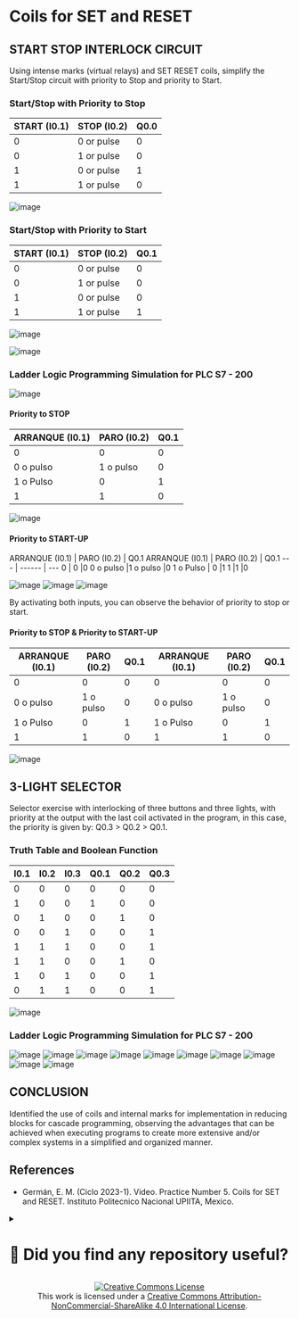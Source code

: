 # Coils for SET and RESET

## START STOP INTERLOCK CIRCUIT

Using intense marks (virtual relays) and SET RESET coils, simplify the Start/Stop circuit with priority to Stop and priority to Start.

### Start/Stop with Priority to Stop

START (I0.1) | STOP (I0.2) | Q0.0 
--- | ------ | ---
0 | 0 or pulse | 0
0 | 1 or pulse | 0
1 | 0 or pulse | 1
1 | 1 or pulse | 0

![image](https://github.com/JoseEmmanuelVG/IndustrialAutomation/assets/89156254/79ca2ee9-d696-42de-9ddb-75dc4cc4a0e9)

### Start/Stop with Priority to Start

START (I0.1) | STOP (I0.2) | Q0.1
--- | ------ | ---
0 | 0 or pulse | 0
0 | 1 or pulse | 0
1 | 0 or pulse | 0
1 | 1 or pulse | 1

![image](https://github.com/JoseEmmanuelVG/IndustrialAutomation/assets/89156254/39adb24d-a0ac-426b-ae4e-f446c3f58a50)

![image](https://github.com/JoseEmmanuelVG/IndustrialAutomation/assets/89156254/0109aad6-5949-4a28-8113-da56a6aa6511)

### Ladder Logic Programming Simulation for PLC S7 - 200
![image](https://github.com/JoseEmmanuelVG/IndustrialAutomation/assets/89156254/7b0b17ea-d714-424e-b629-d1d1005067d2)

#### Priority to STOP
ARRANQUE (I0.1)	| PARO (I0.2)	| Q0.1
--- | ------ | ---
0         |	0	         |0
0 o pulso	|1 o pulso	 |0
1 o Pulso |	0          |1
1	        |1	         |0

![image](https://github.com/JoseEmmanuelVG/IndustrialAutomation/assets/89156254/65feabe1-bf34-476b-ba0c-8701ac0f0d00)

#### Priority to START-UP
ARRANQUE (I0.1)	| PARO (I0.2)	| Q0.1
ARRANQUE (I0.1)	| PARO (I0.2)	| Q0.1
---       | ------     | ---
0         |	0	         |0
0 o pulso	|1 o pulso	 |0
1 o Pulso |	0          |1
1	        |1	         |0

![image](https://github.com/JoseEmmanuelVG/IndustrialAutomation/assets/89156254/11bc409a-895a-426e-85cd-7b41165f8fec)
![image](https://github.com/JoseEmmanuelVG/IndustrialAutomation/assets/89156254/b6923e02-4d9d-40cb-9a41-2b2717f34e0c)
![image](https://github.com/JoseEmmanuelVG/IndustrialAutomation/assets/89156254/ee684966-8c84-458e-956a-8b2679747fbf)

By activating both inputs, you can observe the behavior of priority to stop or start.

#### Priority to STOP     &    Priority to START-UP
ARRANQUE (I0.1)	| PARO (I0.2)	| Q0.1 | ARRANQUE (I0.1)	| PARO (I0.2)	| Q0.1
--- | ------ | ---            |          --- | ------ | ---
0         |	0	         |0     |       0         |	0	         |0
0 o pulso	|1 o pulso	 |0     |       0 o pulso	|1 o pulso	 |0
1 o Pulso |	0          |1     |       1 o Pulso |	0          |1
1	        |1	         |0     |       1	        |1	         |0


![image](https://github.com/JoseEmmanuelVG/IndustrialAutomation/assets/89156254/42310611-b8c0-4c2d-800e-8cd96add23be)

## 3-LIGHT SELECTOR

Selector exercise with interlocking of three buttons and three lights, with priority at the output with the last coil activated in the program, in this case, the priority is given by:
Q0.3 > Q0.2 > Q0.1.

### Truth Table and Boolean Function

I0.1 | I0.2 | I0.3 | Q0.1 | Q0.2 | Q0.3
--- | ------ | ---            |          --- | ------ | ---
0 | 0 | 0 | 0 | 0 | 0
1 | 0 | 0 | 1 | 0 | 0
0 | 1 | 0 | 0 | 1 | 0
0 | 0 | 1 | 0 | 0 | 1
1 | 1 | 1 | 0 | 0 | 1
1 | 1 | 0 | 0 | 1 | 0
1 | 0 | 1 | 0 | 0 | 1
0 | 1 | 1 | 0 | 0 | 1

![image](https://github.com/JoseEmmanuelVG/IndustrialAutomation/assets/89156254/d27e87dd-af3e-4b73-a369-377ca67402db)

### Ladder Logic Programming Simulation for PLC S7 - 200

![image](https://github.com/JoseEmmanuelVG/IndustrialAutomation/assets/89156254/3370959c-ca90-447c-b0db-84247ff0e609)
![image](https://github.com/JoseEmmanuelVG/IndustrialAutomation/assets/89156254/e8c0083c-ccbe-45b5-9b2d-20628b7d2ac9)
![image](https://github.com/JoseEmmanuelVG/IndustrialAutomation/assets/89156254/114ab53a-a399-48e2-abc7-7ecc400b54d5)
![image](https://github.com/JoseEmmanuelVG/IndustrialAutomation/assets/89156254/a659cd5d-bed7-4b33-b87b-60c7643c4f40)
![image](https://github.com/JoseEmmanuelVG/IndustrialAutomation/assets/89156254/5e49955f-e226-4bf8-96da-1ba90bf8c123)
![image](https://github.com/JoseEmmanuelVG/IndustrialAutomation/assets/89156254/090a05e1-d926-491f-8db0-687850ed91e2)
![image](https://github.com/JoseEmmanuelVG/IndustrialAutomation/assets/89156254/21b26eaa-a19d-4fb4-aa63-1b6df834968e)
![image](https://github.com/JoseEmmanuelVG/IndustrialAutomation/assets/89156254/c8142b54-1ae1-49a3-9648-963d7ccd1bfb)
![image](https://github.com/JoseEmmanuelVG/IndustrialAutomation/assets/89156254/6eaee302-f726-47d6-b79c-98126246bd97)
![image](https://github.com/JoseEmmanuelVG/IndustrialAutomation/assets/89156254/cd7d72fb-bab4-49b3-9162-acc184d37ce9)


## CONCLUSION

Identified the use of coils and internal marks for implementation in reducing blocks for cascade programming, observing the advantages that can be achieved when executing programs to create more extensive and/or complex systems in a simplified and organized manner.

## References

- Germán, E. M. (Ciclo 2023-1). Video. Practice Number 5. Coils for SET and RESET. Instituto Politecnico Nacional UPIITA, Mexico.


<details>
  <summary> <H1> 🌟 Did you find any repository useful? </H1></summary>
  If any project has been helpful to you, consider giving it a ⭐ star in the repository and follow my GitHub account to stay tuned for future updates! 🚀

  In addition, I am always open to suggestions, recommendations or collaborations. Feel free to [get in touch](https://www.linkedin.com/in/vazquez-galan-jose-emmanuel-664968221) if you have any questions or ideas for improving this project. I'm excited for your feedback and contributions.

  Thank you for your interest and support! 😊
</details>


<p align="center">
<a rel="license" href="http://creativecommons.org/licenses/by-nc-sa/4.0/"><img alt="Creative Commons License" style="border-width:0" src="https://i.creativecommons.org/l/by-nc-sa/4.0/88x31.png" /></a><br />This work is licensed under a <a rel="license" href="http://creativecommons.org/licenses/by-nc-sa/4.0/">Creative Commons Attribution-NonCommercial-ShareAlike 4.0 International License</a>.
</p>
